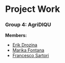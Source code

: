 # Project Work
### Group 4: AgriDIQU

**Members:**
* [Erik Drozina](https://github.com/erikdrozina)
* [Marika Fontana](https://github.com/MarikaFontana36)
* [Francesco Sartori](https://github.com/Francesco2501)




